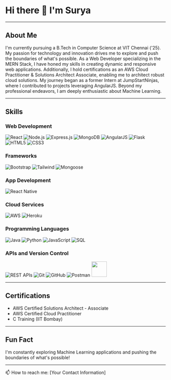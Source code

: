 # Hi there 👋 I'm Surya

---

## About Me

I'm currently pursuing a B.Tech in Computer Science at VIT Chennai ('25). My passion for technology and innovation drives me to explore and push the boundaries of what's possible. As a Web Developer specializing in the MERN Stack, I have honed my skills in creating dynamic and responsive web applications. Additionally, I hold certifications as an AWS Cloud Practitioner & Solutions Architect Associate, enabling me to architect robust cloud solutions. My journey began as a former Intern at JumpStartNinjas, where I contributed to projects leveraging AngularJS. Beyond my professional endeavors, I am deeply enthusiastic about Machine Learning.

---

## Skills

### Web Development
![React](https://img.icons8.com/color/48/000000/react-native.png)
![Node.js](https://img.icons8.com/color/48/000000/nodejs.png)
![Express.js](https://img.icons8.com/color/48/000000/express.png)
![MongoDB](https://img.icons8.com/color/48/000000/mongodb.png)
![AngularJS](https://img.icons8.com/color/48/000000/angularjs.png)
![Flask](https://img.icons8.com/color/48/000000/flask.png)
![HTML5](https://img.icons8.com/color/48/000000/html-5.png)
![CSS3](https://img.icons8.com/color/48/000000/css3.png)

### Frameworks
![Bootstrap](https://img.icons8.com/color/48/000000/bootstrap.png)
![Tailwind](https://img.icons8.com/color/48/000000/tailwind-css.png)
![Mongoose](https://img.icons8.com/color/48/000000/mongoose.png)

### App Development
![React Native](https://img.icons8.com/color/48/000000/react-native.png)

### Cloud Services
![AWS](https://img.icons8.com/color/48/000000/amazon-web-services.png)
![Heroku](https://img.icons8.com/color/48/000000/heroku.png)

### Programming Languages
![Java](https://img.icons8.com/color/48/000000/java-coffee-cup-logo.png)
![Python](https://img.icons8.com/color/48/000000/python.png)
![JavaScript](https://img.icons8.com/color/48/000000/javascript.png)
![SQL](https://img.icons8.com/color/48/000000/sql.png)

### APIs and Version Control
![REST APIs](https://img.icons8.com/color/48/000000/api-settings.png)
![Git](https://img.icons8.com/color/48/000000/git.png)
![GitHub](https://img.icons8.com/color/48/000000/github.png)
![Postman](https://encrypted-tbn0.gstatic.com/images?q=tbn:ANd9GcRFcYJoetYqKxgVtDoFHN08qIF811Aglug-sw&s)
<img src="https://img.icons8.com/color/48/000000/css3.png" height="48" width="48"/>

---

## Certifications

- AWS Certified Solutions Architect - Associate
- AWS Certified Cloud Practitioner
- C Training (IIT Bombay)

---

## Fun Fact
I'm constantly exploring Machine Learning applications and pushing the boundaries of what's possible!

---

📫 How to reach me: [Your Contact Information]
